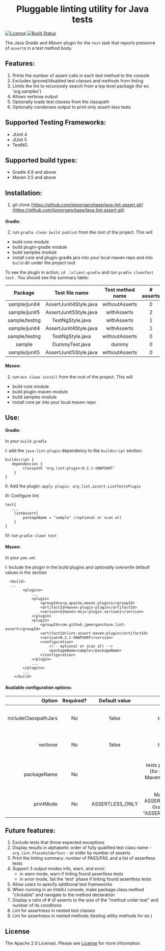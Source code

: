 <h1 align="center">Pluggable linting utility for Java tests</h1>


[![License](https://img.shields.io/badge/license-Apache%202.0-blue.svg)](https://choosealicense.com/licenses/apache-2.0/)
[![Build Status](https://travis-ci.org/jpmorganchase/java-lint-assert.svg?branch=master)](https://travis-ci.org/jpmorganchase/java-lint-assert)

The Java _Gradle_ and _Maven_ plugin for the `test` task that reports presence of `assert`s in a test method body. 

## Features:
1. Prints the number of assert calls in each test method to the console
1. Excludes ignored/disabled test _classes_ and _methods_ from linting 
1. Limits the lint to recursively search from a top level package (for ex. 'org.samples')
1. Allows verbose output
1. Optionally loads test classes from the classpath
1. Optionally condenses output to print only assert-less tests 

## Supported Testing Frameworks:
- JUnit 4
- JUnit 5
- TestNG

## Supported build types:
- Gradle 4.9 and above
- Maven 3.5 and above

## Installation:
1. git clone [https://github.com/jpmorganchase/java-lint-assert.git](https://github.com/jpmorganchase/java-lint-assert.git)
#### Gradle:
2. run `gradle clean build publish` from the root of the project. This will
* build core module
* build plugin-gradle module
* build samples module
* install core and plugin-gradle jars into your local maven repo and into `build` dir under the project root 

To see the plugin in action, `cd .\client-gradle` 
and run `gradle cleanTest test` . You should see the summary table:
 
| Package  | Test file name | Test method name  | # asserts  |
| :-------------: |:-------------:| :-------------:|  :-------------:|  
|    sample/junit4    |    AssertJunit4Style.java    |     withoutAsserts     |        0        |
|    sample/junit5    |    AssertJunit5Style.java    |      withAsserts       |        2        |
|    sample/testng    |       TestNgStyle.java       |      withAsserts       |        1        |
|    sample/junit4    |    AssertJunit4Style.java    |      withAsserts       |        1        |
|    sample/testng    |       TestNgStyle.java       |     withoutAsserts     |        0        |
|       sample        |        DummyTest.java        |         dummy          |        0        |
|    sample/junit5    |    AssertJunit5Style.java    |     withoutAsserts     |        0        |
 
#### Maven: 
2. run `mvn clean install` from the root of the project. This will
* build core module
* build plugin-maven module
* build samples module
* install core jar into your local maven repo 

## Use:

#### Gradle:

In your `build.gradle` 

I: add the `java-lint-plugin` dependency to the `buildscript` section: 
```
buildscript {
   dependencies {
        classpath 'org.lint:plugin:0.2.1-SNAPSHOT'
    }
}
```
II: Add the plugin: `apply plugin: org.lint.azzert.LintTestsPlugin`

III: Configure lint:
```
test{
   ...   
    lintAssert{
        packageName = "sample" //optional or scan all
    }
}
```
IV: run `gradle clean test`

#### Maven:
In your `pom.xml` 

I: Include the plugin in the build plugins and optionally overwrite default values in the <configuration/> section
```
  <build>
  ...
        <plugins>
            ...
            <plugin>
                <groupId>org.apache.maven.plugins</groupId>
                <artifactId>maven-plugin-plugin</artifactId>
                <version>${maven-mojo-plugin.version}</version>
            </plugin>
            <plugin>
                <groupId>com.github.jpmorganchase.lint-assert</groupId>
                <artifactId>lint-assert-maven-plugin</artifactId>
                <version>0.2.1-SNAPSHOT</version>
                <configuration>
                    <!-- optional or scan all -->
                    <packageName>sample</packageName>
                </configuration>
            </plugin>
            ...
        </plugins>
        ...
    </build>
```
#### Available configuration options:
|  Option | Required? | Default value  | Values | Purpose |
| -------------: |:-------------:| :-------------:|  :-------------:| :-------------:|  
| includeClasspathJars | No| false | true, false | If true, scans classpath dependencies for test classes|
| verbose    | No |  false  | true, false | If true, produced a lot of output before it prints the summary table|
| packageName| No |   | tests package name (for ex. org.lint in Maven or "org.lint" in Gradle)| A root package to start scanning for test classes. If not specified, scans all packages. |
| printMode  | No | ASSERTLESS_ONLY | Maven: {ALL, ASSERTLESS_ONLY}, Gradle: {"ALL", "ASSERTLESS_ONLY"} | Print ALL avalible test methods or ASSERTLESS_ONLY | 

## Future features: 
 1. Exclude tests that throw expected exceptions 
 1. Display results in alphabetic order of fully qualified test class name - `org.lint.PlaceholderTest` - or order by number of asserts  
 1. Print the linting summary: number of PASS/FAIL and a list of assertless tests
 1. Support 3 output modes info, warn, and error:
    * in _warn_ mode, warn if linting found assertless tests
    * in _error_ mode, fail the 'test' phase if linting found assertless tests
 1. Allow users to specify additional test frameworks
 1. When running in an IntelliJ console, make package.class.method "clickable" and navigate to the method declaration
 1. Display a ratio of # of asserts to the size of the "method under test" and number of its conditions
 1. Lint for assertness in nested test classes
 1. Lint for assertness in nested methods (testing utility methods for ex.) 

## License

The Apache 2.0 License). Please see [License](https://choosealicense.com/licenses/apache-2.0/) for more information.

